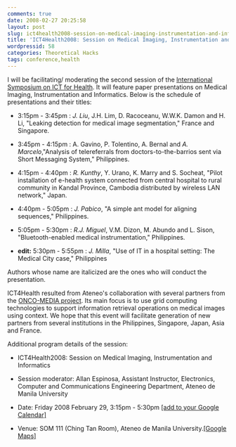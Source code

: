 ```yaml
---
comments: true
date: 2008-02-27 20:25:58
layout: post
slug: ict4health2008-session-on-medical-imaging-instrumentation-and-informatics
title: 'ICT4Health2008: Session on Medical Imaging, Instrumentation and Informatics'
wordpressid: 58
categories: Theoretical Hacks
tags: conference,health
---
```


I will be facilitating/ moderating the second session of the [International Symposium on ICT for Health](http://www.math.admu.edu.ph/ict4health/). It will feature paper presentations on Medical Imaging, Instrumentation and Informatics. Below is the schedule of presentations and their titles:



	
  * 3:15pm - 3:45pm : _J. Liu_, J.H. Lim, D. Racoceanu, W.W.K. Damon and H. Li, "Leaking detection for medical image segmentation," France and Singapore.

	
  * 3:45pm - 4:15pm : A. Gavino, P. Tolentino, A. Bernal and _A. Marcelo_,"Analysis of telereferrals from doctors-to-the-barrios sent via Short Messaging System," Philippines.

	
  * 4:15pm - 4:40pm : _R. Kunthy_, Y. Urano, K. Marry and S. Socheat, "Pilot installation of e-health system connected from central hospital to rural community in Kandal Province, Cambodia distributed by wireless LAN network," Japan.

	
  * 4:40pm - 5:05pm : _J. Pabico_, "A simple ant model for aligning sequences," Philippines.

	
  * 5:05pm - 5:30pm : _R.J. Miguel_, V.M. Dizon, M. Abundo and L. Sison, "Bluetooth-enabled medical instrumentation," Philippines.

	
  * **edit:** 5:30pm - 5:55pm : _J. Milla_, "Use of IT in a hospital setting: The Medical City case," Philippines


Authors whose name are italicized are the ones who will conduct the presentation.

ICT4Health resulted from Ateneo's collaboration with several partners from the [ONCO-MEDIA project](http://www.onco-media.com). Its main focus is to use grid computing technologies to support information retrieval operations on medical images using context. We hope that this event will facilitate generation of new partners from several institutions in the Philippines, Singapore, Japan, Asia and France.

Additional program details of the session:



	
  * ICT4Health2008: Session on Medical Imaging, Instrumentation and Informatics

	
  * Session moderator: Allan Espinosa, Assistant Instructor, Electronics, Computer and Communications Engineering Department, Ateneo de Manila University

	
  * Date: Friday 2008 February 29, 3:15pm - 5:30pm [[add to your Google Calendar]](http://www.google.com/calendar/event?action=TEMPLATE&tmeid=bnUxbWZxdnE3aGpsNzQ2YmtoYWR1dGZnb2sgeWVjYXJ0ZXNAbQ&tmsrc=eWVjYXJ0ZXNAZ21haWwuY29t)

	
  * Venue: SOM 111 (Ching Tan Room), Ateneo de Manila University.[[Google Maps]](http://maps.google.com/maps/ms?ie=UTF8&hl=en&t=h&msa=0&msid=104382138567640795027.000001120da40ff8581d8&ll=14.638566,121.07675&spn=0.002299,0.003648&z=18)


